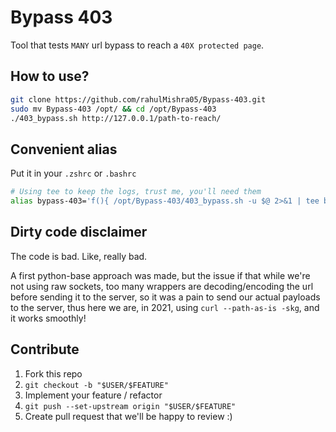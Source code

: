 # Bypass 403

Tool that tests `MANY` url bypass to reach a `40X protected page`.


## How to use?

```bash
git clone https://github.com/rahulMishra05/Bypass-403.git
sudo mv Bypass-403 /opt/ && cd /opt/Bypass-403
./403_bypass.sh http://127.0.0.1/path-to-reach/
```


## Convenient alias

Put it in your `.zshrc` or `.bashrc`

```bash
# Using tee to keep the logs, trust me, you'll need them
alias bypass-403='f(){ /opt/Bypass-403/403_bypass.sh -u $@ 2>&1 | tee bypass-403-$(date "+%Y-%m-%d-%T");  unset -f f; }; f'
```


## Dirty code disclaimer

The code is bad. Like, really bad.

A first python-base approach was made, but the issue if that while we're not using raw sockets, too many wrappers are decoding/encoding the url before sending it to the server, so it was a pain to send our actual payloads to the server, thus here we are, in 2021, using `curl --path-as-is -skg`, and it works smoothly!


## Contribute

1. Fork this repo
1. `git checkout -b "$USER/$FEATURE"`
1. Implement your feature / refactor
1. `git push --set-upstream origin "$USER/$FEATURE"`
1. Create pull request that we'll be happy to review :)

